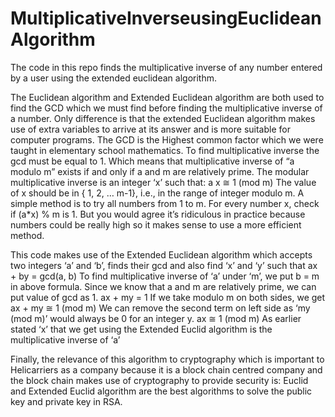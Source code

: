 # MultiplicativeInverseusingEuclideanAlgorithm

The code in this repo finds the multiplicative inverse of any number entered by a user using the extended euclidean algorithm.

The Euclidean algorithm and Extended Euclidean algorithm are both used to find the GCD which we must find before finding the multiplicative inverse of a number. Only difference is that the extended Euclidean algorithm makes use of extra variables to arrive at its answer and is more suitable for computer programs.
The GCD is the Highest common factor which we were taught in elementary school mathematics. 
To find multiplicative inverse the gcd must be equal to 1. Which means that multiplicative inverse of “a modulo m” exists if and only if a and m are relatively prime. The modular multiplicative inverse is an integer ‘x’ such that:
a x ≅ 1 (mod m)
The value of x should be in { 1, 2, … m-1}, i.e., in the range of integer modulo m. A simple method is to try all numbers from 1 to m. For every number x, check if (a*x) % m is 1. But you would agree it’s ridiculous in practice because numbers could be really high so it makes sense to use a more efficient method.

This code makes use of the Extended Euclidean algorithm which accepts two integers ‘a’ and ‘b’, finds their gcd and also find ‘x’ and ‘y’ such that 
ax + by = gcd(a, b)
To find multiplicative inverse of ‘a’ under ‘m’, we put b = m in above formula. Since we know that a and m are relatively prime, we can put value of gcd as 1.
ax + my = 1
If we take modulo m on both sides, we get
ax + my ≅ 1 (mod m)
We can remove the second term on left side as ‘my (mod m)’ would always be 0 for an integer y.
ax  ≅ 1 (mod m)
As earlier stated ‘x’ that we get using the Extended Euclid algorithm is the multiplicative inverse of ‘a’



Finally, the relevance of this algorithm to cryptography which is important to Helicarriers as a company because it is a block chain centred company and the block chain makes use of cryptography to provide security is: Euclid and Extended Euclid algorithm are the best algorithms to solve the public key and private key in RSA.
